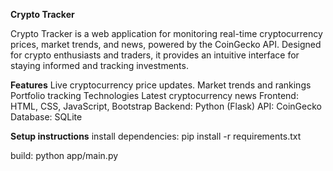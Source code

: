 **Crypto Tracker**

Crypto Tracker is a web application for monitoring real-time cryptocurrency prices, market trends, and news, powered by the CoinGecko API. Designed for crypto enthusiasts and traders, it provides an intuitive interface for staying informed and tracking investments.

**Features**
Live cryptocurrency price updates.
Market trends and rankings
Portfolio tracking 
Technologies
Latest cryptocurrency news
Frontend: HTML, CSS, JavaScript, Bootstrap 
Backend: Python (Flask)
API: CoinGecko
Database: SQLite

**Setup instructions**
install dependencies:
pip install -r requirements.txt 

build:
python app/main.py
